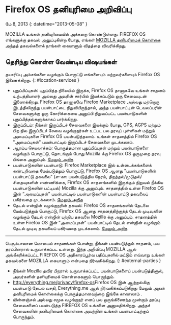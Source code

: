 # Firefox OS தனியுரிமை அறிவிப்பு

மே 8, 2013
{: datetime="2013-05-08" }

MOZILLA உங்கள் தனியுரிமையில் அக்கறை கொண்டுள்ளது. FIREFOX OS எங்களுக்கு தகவல் அனுப்புகின்ற போது, எங்கள் [MOZILLA தனியுரிமைக் கொள்கை](https://www.mozilla.org/privacy/) அந்தத் தகவல்களைக் நாங்கள் கையாளும் விதத்தை விவரிக்கிறது.

## தெரிந்து கொள்ள வேண்டிய விஷயங்கள்

தயாரிப்பு அம்சங்களை வழங்கும் பொருட்டு எங்களையும் மற்றவர்களையும் Firefox OS இணைக்கிறது.
{: #location-services }

* புதுப்பிப்புகள்: புதுப்பித்த நிலையில் இருக்க, Firefox OS தானாகவே உங்கள் சாதனம் உற்பத்தியாளர் அல்லது அவரின் சார்பில் இயக்கப்படும் ஒரு சேவையுடன் இணைக்கிறது. Firefox OS தானாகவே Firefox Marketplace அல்லது மற்றொரு இடத்திலிருந்து பயன்பாட்டை நிறுவியிருந்தால், அந்த பயன்பாட்டின் டெவலப்பரின் சேவைகளுக்கு ஒரு கோரிக்கையை அனுப்பி நிறுவப்பட்ட பயன்பாடுகளின் புதுப்பித்தல்களுக்காகப் பார்க்கிறது.
* இருப்பிடம்: நீங்கள் இருப்பிடச் சேவைகளை இயக்கும் போது, GPS, AGPS மற்றும் பிற நில இருப்பிடச் சேவை வழங்குநர்கள் உட்பட பல தரவுப் புள்ளிகள் மற்றும் அமைப்புகளை Firefox OS பயன்படுத்தலாம். உங்கள் சாதனத்தில் Firefox OS "அமைப்புகள்" பயன்பாட்டில் இருப்பிடச் சேவைகளை முடக்கலாம்.
* ஆரம்ப செயலாக்கம்: பொருத்தமான புதுப்பிப்புகள் மற்றும் பயன்பாடுகளை வழங்கும் பொருட்டு, தொடங்கும் போது Mozilla க்கு Firefox OS ஒருமுறை தரவு பிங்கை அனுப்பும். [மேலும் அறிக](https://wiki.mozilla.org/FirefoxOS/Metrics)
* பயன்பாடுகளின் பயன்பாடு: Firefox Marketplace இல் உள்ளடக்கங்களைக் கண்டறிவதை மேம்படுத்தும் பொருட்டு, Firefox OS ஆனது "பயன்பாடுகளின் பயன்பாட்டு தகவலை" (எ-கா: பயன்படுத்திய நேரம், திறத்தல்/மூடுதல்/சிதைவுகளின் எண்ணிக்கை, Firefox OS சாதனங்களில் இருக்கும் நிறுவல் நீக்கிய பயன்பாடுகளின் பட்டியல்) Mozilla க்கு அனுப்பும். சாதனத்தில் உள்ள Firefox OS இன் “அமைப்புகள்” பயன்பாட்டில் பயன்பாடுகளின் பயன்பாட்டு தகவலைப் பகிர்வதை முடக்கலாம். [மேலும் அறிக](https://wiki.mozilla.org/FirefoxOS/Metrics/App_Usage)
* தேடல் என்ஜின் வழங்குநரின் தகவல்: Firefox OS சாதனங்களில் தேடலை மேம்படுத்தும் பொருட்டு, Firefox OS ஆனது சாதனத்திற்குத்த் தேடல் முடிவுகளை வழங்கும் தேடல் என்ஜின் பற்றிய தகவலை Mozilla க்கு அனுப்பும். சாதனத்தில் உள்ள Firefox OS இன் “அமைப்புகள்” பயன்பாட்டில் தேடல் என்ஜின் வழங்கும் தேடல் முடிவு தகவலைப் பகிர்வதை முடக்கலாம். [மேலும் அறிக](https://wiki.mozilla.org/FirefoxOS/Metrics/App_Usage)

---------------------------------------

பெரும்பாலான மொபைல் சாதனங்கள் போன்று, நீங்கள் பயன்படுத்தும் சாதனம், பல தரப்பினரால் உருவாக்கப்பட உள்ளது. இந்த அறிவிப்பு MOZILLA ஆல் அங்கீகரிக்கப்பட்ட FIREFOX OS அதிகாரப்பூர்வ பதிப்புகளில் மட்டும் எவ்வாறு உங்கள் தகவல்களை MOZILLA கையாளும் என்பதை நிர்வகிக்கிறது.
{: #external-parties }

* நீங்கள் Mozilla தவிர பிறரால் உருவாக்கப்பட்ட பயன்பாடுகளைப் பயன்படுத்தினால், அவர்களின் தனியுரிமைக் கொள்கைகளும் பொருந்தும்.
* <http://everything.me/privacy/firefox-os>Firefox OS இன் ஆற்றல்மிகு பயன்பாடு தேடல் வசதி, Everything.me ஆல் நிர்வகிக்கப்படுகிறது மேலும் அதன் தனியுரிமைக் கொள்கைக்கு பொருத்தமானவற்றை இங்கே காணலாம் .
* மின்னஞ்சல் அல்லது சமூக வழங்குநர் எனப் பல ஒருங்கிணைந்த மூன்றாம் தரப்பு சேவைகளைப் பயன்படுத்த FIREFOX OS உங்களை அனுமதிக்கிறது. அந்தச் சேவைகளின் தனியுரிமைக் கொள்கை அவற்றின் உங்கள் பயன்பாட்டிற்குப் பொருந்தும்.
